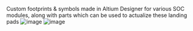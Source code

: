 Custom footprints & symbols made in Altium Designer for various SOC modules, along with parts which can be used to actualize these landing pads
![image](https://github.com/user-attachments/assets/3204d7e2-6f54-4ceb-8241-0d01e29796d3)
![image](https://github.com/user-attachments/assets/700645d4-297b-4dc0-9119-0a5c7b43b50d)

